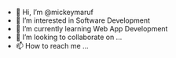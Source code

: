 - 👋 Hi, I’m @mickeymaruf
- 👀 I’m interested in Software Development
- 🌱 I’m currently learning Web App Development
- 💞️ I’m looking to collaborate on ...
- 📫 How to reach me ...

<!---
mickeymaruf/mickeymaruf is a ✨ special ✨ repository because its `README.md` (this file) appears on your GitHub profile.
You can click the Preview link to take a look at your changes.
--->
